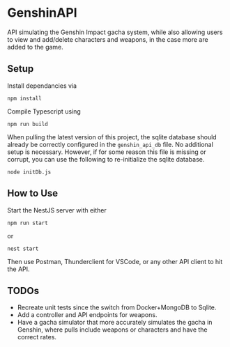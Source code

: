 # GenshinAPI
API simulating the Genshin Impact gacha system, while also allowing users to view and add/delete characters and weapons, in the case more are added to the game.

## Setup
Install dependancies via
```
npm install
```

Compile Typescript using
```
npm run build
```

When pulling the latest version of this project, the sqlite database should already be correctly configured
in the `genshin_api_db` file. No additional setup is necessary. However, if for some reason this file is missing
or corrupt, you can use the following to re-initialize the sqlite database.
```
node initDb.js
```

## How to Use
Start the NestJS server with either
```
npm run start
```
or
```
nest start
```
Then use Postman, Thunderclient for VSCode, or any other API client to hit the API.

## TODOs
* Recreate unit tests since the switch from Docker+MongoDB to Sqlite.
* Add a controller and API endpoints for weapons.
* Have a gacha simulator that more accurately simulates the gacha in Genshin, where pulls include weapons or characters and have the correct rates.
